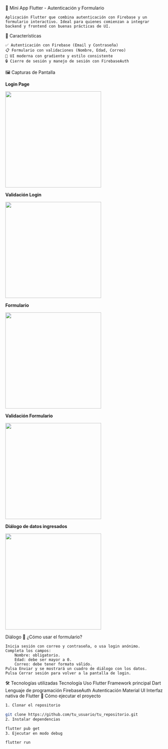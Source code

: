 📱 Mini App Flutter - Autenticación y Formulario

    Aplicación Flutter que combina autenticación con Firebase y un formulario interactivo. Ideal para quienes comienzan a integrar backend y frontend con buenas prácticas de UI.

🔐 Características

    ✅ Autenticación con Firebase (Email y Contraseña)
    📋 Formulario con validaciones (Nombre, Edad, Correo)
    🎨 UI moderna con gradiente y estilo consistente
    🔒 Cierre de sesión y manejo de sesión con FirebaseAuth

🖼️ Capturas de Pantalla

**Login Page**

<img src="https://github.com/user-attachments/assets/ac84217c-780c-445a-9e9d-caaaa5c0f0c1" width="300" />

**Validación Login**

<img src="https://github.com/user-attachments/assets/359619a1-8e90-4d83-b8df-928f7cd5ba28" width="300" />

**Formulario**

<img src="https://github.com/user-attachments/assets/13370706-ace6-4c71-a190-8137d21923e8" width="300" />

**Validación Formulario**

<img src="https://github.com/user-attachments/assets/365e61dd-9928-4bcd-8b4a-bead2e26f787" width="300" />

**Diálogo de datos ingresados**

<img src="https://github.com/user-attachments/assets/7657cb65-3f23-4d0b-a8e1-dc80f15fb081" width="300" />


Diálogo
🧾 ¿Cómo usar el formulario?

    Inicia sesión con correo y contraseña, o usa login anónimo.
    Completa los campos:
        Nombre: obligatorio.
        Edad: debe ser mayor a 0.
        Correo: debe tener formato válido.
    Pulsa Enviar y se mostrará un cuadro de diálogo con los datos.
    Pulsa Cerrar sesión para volver a la pantalla de login.

🛠️ Tecnologías utilizadas
Tecnología 	Uso
Flutter 	Framework principal
Dart 	Lenguaje de programación
FirebaseAuth 	Autenticación
Material UI 	Interfaz nativa de Flutter
🚀 Cómo ejecutar el proyecto

```bash
1. Clonar el repositorio

git clone https://github.com/tu_usuario/tu_repositorio.git
2. Instalar dependencias

flutter pub get
3. Ejecutar en modo debug

flutter run

